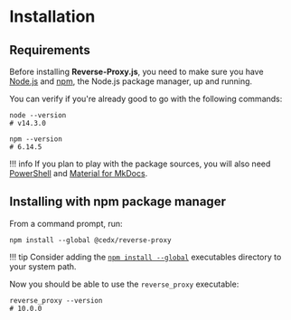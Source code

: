 # Installation

## Requirements
Before installing **Reverse-Proxy.js**, you need to make sure you have [Node.js](https://nodejs.org)
and [npm](https://www.npmjs.com), the Node.js package manager, up and running.
		
You can verify if you're already good to go with the following commands:

``` shell
node --version
# v14.3.0

npm --version
# 6.14.5
```

!!! info
	If you plan to play with the package sources, you will also need
	[PowerShell](https://docs.microsoft.com/en-us/powershell) and [Material for MkDocs](https://squidfunk.github.io/mkdocs-material).

## Installing with npm package manager
From a command prompt, run:

``` shell
npm install --global @cedx/reverse-proxy
```

!!! tip
	Consider adding the [`npm install --global`](https://docs.npmjs.com/files/folders) executables directory to your system path.

Now you should be able to use the `reverse_proxy` executable:

``` shell
reverse_proxy --version
# 10.0.0
```
